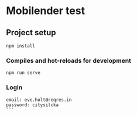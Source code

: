 # Mobilender test

## Project setup
```
npm install
```

### Compiles and hot-reloads for development
```
npm run serve
```

### Login

````
email: eve.holt@reqres.in
password: citysilcka
```
